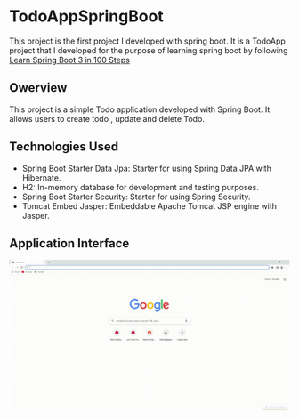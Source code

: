 # TodoAppSpringBoot

This project is the first project I developed with spring boot. 
It is a TodoApp project that I developed for the purpose of learning spring boot by following   <a href="https://www.udemy.com/course/spring-boot-tutorial-for-beginners/">Learn Spring Boot 3 in 100 Steps</a>
<br>
<h2>Owerview</h2>
This project is a simple Todo application developed with Spring Boot. It allows users to create todo , update and delete Todo.
<br>

<h2>Technologies Used</h2>
<ul>
<li>
Spring Boot Starter Data Jpa: Starter for using Spring Data JPA with Hibernate.
</li>

<li>
H2: In-memory database for development and testing purposes.
</li>

<li>
Spring Boot Starter Security: Starter for using Spring Security.
</li>

<li>
Tomcat Embed Jasper: Embeddable Apache Tomcat JSP engine with Jasper.
</li>
</ul>
<h2>Application Interface</h2>
<img src="https://github.com/mericaltikardes/TodoAppSpringBoot/blob/master/screen-capture%20(1).gif" alt="">
